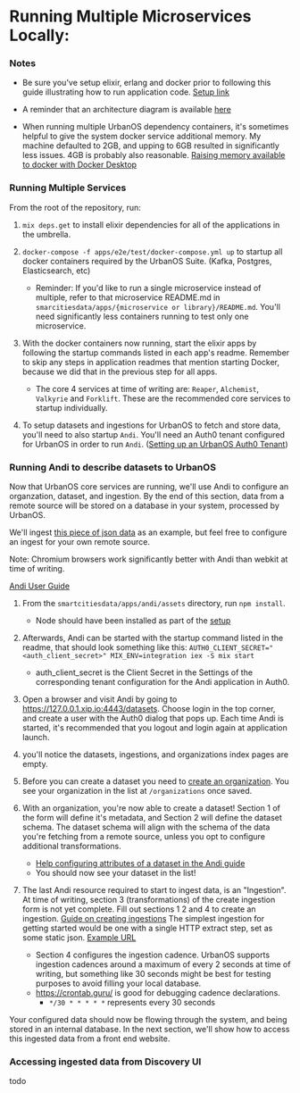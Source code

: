 # Running Multiple Microservices Locally:

### Notes

- Be sure you've setup elixir, erlang and docker prior to following this guide
  illustrating how to run application code. [Setup link](https://github.com/UrbanOS-Public/smartcitiesdata/wiki/Setup)

- A reminder that an architecture diagram is available [here](https://github.com/UrbanOS-Public/smartcitiesdata/blob/master/scdp_arch.png)

- When running multiple UrbanOS dependency containers, it's sometimes helpful to
  give the system docker service additional memory. My machine defaulted to 2GB,
  and upping to 6GB resulted in significantly less issues. 4GB is probably also
  reasonable. [Raising memory available to docker with Docker Desktop](https://forums.docker.com/t/how-to-increase-memory-size-that-is-available-for-a-docker-container/78483/2)

### Running Multiple Services

From the root of the repository, run:

1. `mix deps.get` to install elixir dependencies for all of the applications
   in the umbrella.

1. `docker-compose -f apps/e2e/test/docker-compose.yml up` to startup all
   docker containers required by the UrbanOS Suite. (Kafka, Postgres, Elasticsearch, etc)

   - Reminder: If you'd like to run a single microservice instead of multiple,
     refer to that microservice README.md in `smarcitiesdata/apps/{microservice or library}/README.md`. You'll need significantly less containers running to test only
     one microservice.

1. With the docker containers now running, start the elixir apps by following
   the startup commands listed in each app's readme. Remember to skip any steps
   in application readmes that mention starting Docker, because we did that in the
   previous step for all apps.

   - The core 4 services at time of writing are: `Reaper`, `Alchemist`, `Valkyrie`
     and `Forklift`. These are the recommended core services to startup individually.

1. To setup datasets and ingestions for UrbanOS to fetch and store data, you'll
   need to also startup `Andi`. You'll need an Auth0 tenant configured for UrbanOS
   in order to run `Andi`. ([Setting up an UrbanOS Auth0 Tenant](https://github.com/UrbanOS-Public/auth0-setup))

### Running Andi to describe datasets to UrbanOS

Now that UrbanOS core services are running, we'll use Andi to configure an
organzation, dataset, and ingestion. By the end of this section, data
from a remote source will be stored on a database in your system,
processed by UrbanOS.

We'll ingest [this piece of json data](https://github.com/bmitchinson/json-endpoint/blob/main/meters_ingestionA.json)
as an example, but feel free to configure an ingest for your own remote source.

Note: Chromium browsers work significantly better with Andi than webkit at time of writing.

[Andi User Guide](<https://github.com/UrbanOS-Public/smartcitiesdata/wiki/Data-Curator-Interface-(ANDI)-User-Manual>)

1. From the `smartcitiesdata/apps/andi/assets` directory, run `npm install`.

   - Node should have been installed as part of the [setup](https://github.com/UrbanOS-Public/smartcitiesdata/wiki/Setup)

1. Afterwards, Andi can be started with the startup command listed in the readme,
   that should look something like this: `AUTH0_CLIENT_SECRET="<auth_client_secret>" MIX_ENV=integration iex -S mix start`

   - auth_client_secret is the Client Secret in the Settings of the corresponding tenant configuration for the Andi application in Auth0.

1. Open a browser and visit Andi by going to https://127.0.0.1.xip.io:4443/datasets.
   Choose login in the top corner, and create a user with the Auth0
   dialog that pops up. Each time Andi is started, it's recommended that you logout
   and login again at application launch.

1. you'll notice the datasets, ingestions, and organizations index pages are empty.

1. Before you can create a dataset you need to [create an organization](<https://github.com/UrbanOS-Public/smartcitiesdata/wiki/Data-Curator-Interface-(ANDI)-User-Manual#managing-organizations>). You see your organization in
   the list at `/organizations` once saved.

1. With an organization, you're now able to create a dataset! Section 1 of the
   form will define it's metadata, and Section 2 will define the dataset schema. The
   dataset schema will align with the schema of the data you're fetching from a
   remote source, unless you opt to configure additional transformations.

   - [Help configuring attributes of a dataset in the Andi guide](<https://github.com/UrbanOS-Public/smartcitiesdata/wiki/Data-Curator-Interface-(ANDI)-User-Manual#creating--modifying-datasets>)
   - You should now see your dataset in the list!

1. The last Andi resource required to start to ingest data, is an "Ingestion". At
   time of writing, section 3 (transformations) of the create ingestion form is
   not yet complete. Fill out sections 1 2 and 4 to create an ingestion.
   [Guide on creating ingestions](<https://github.com/UrbanOS-Public/smartcitiesdata/wiki/Data-Curator-Interface-(ANDI)-User-Manual#creating--modifying-ingestions>)
   The simplest ingestion for getting started would be one with a single HTTP extract
   step, set as some static json.
   [Example URL](https://raw.githubusercontent.com/bmitchinson/json-endpoint/main/meters_ingestionA.json)

   - Section 4 configures the ingestion cadence. UrbanOS supports ingestion cadences
     around a maximum of every 2 seconds at time of writing, but something like 30
     seconds might be best for testing purposes to avoid filling your local database.
   - https://crontab.guru/ is good for debugging cadence declarations.
     - `*/30 * * * * *` represents every 30 seconds

Your configured data should now be flowing through the system, and being stored in an
internal database. In the next section, we'll show how to access this ingested
data from a front end website.

### Accessing ingested data from Discovery UI

todo
